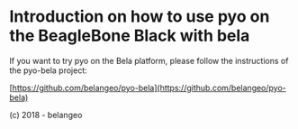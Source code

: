Introduction on how to use pyo on the BeagleBone Black with bela
================================================================ 

If you want to try pyo on the Bela platform, please follow the
instructions of the pyo-bela project:

[https://github.com/belangeo/pyo-bela](https://github.com/belangeo/pyo-bela)

(c) 2018 - belangeo
